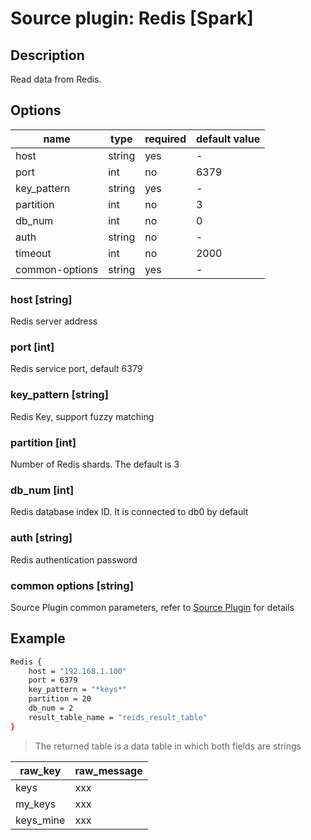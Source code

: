 # Source plugin: Redis [Spark]

## Description

Read data from Redis.

## Options

| name           | type   | required | default value |
| -------------- | ------ | -------- | ------------- |
| host           | string | yes      | -             |
| port           | int    | no       | 6379          |
| key_pattern    | string | yes      | -             |
| partition      | int    | no       | 3             |
| db_num         | int    | no       | 0             |
| auth           | string | no       | -             |
| timeout        | int    | no       | 2000          |
| common-options | string | yes      | -             |

### host [string]

Redis server address

### port [int]

Redis service port, default 6379

### key_pattern [string]

Redis Key, support fuzzy matching

### partition [int]

Number of Redis shards. The default is 3

### db_num [int]

Redis database index ID. It is connected to db0 by default

### auth [string]

Redis authentication password

### common options [string]

Source Plugin common parameters, refer to [Source Plugin](./source-plugin.md) for details

## Example

```bash
Redis {
    host = "192.168.1.100"
    port = 6379
    key_pattern = "*keys*"
    partition = 20
    db_num = 2
    result_table_name = "reids_result_table"
}
```

> The returned table is a data table in which both fields are strings

| raw_key   | raw_message |
| --------- | ----------- |
| keys      | xxx         |
| my_keys   | xxx         |
| keys_mine | xxx         |
